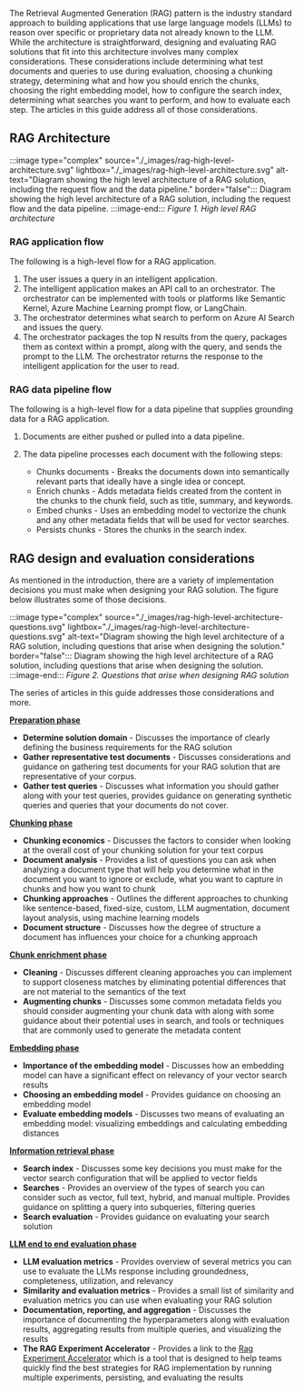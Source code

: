 The Retrieval Augmented Generation (RAG) pattern is the industry standard approach to building applications that use large language models (LLMs) to reason over specific or proprietary data not already known to the LLM. While the architecture is straightforward, designing and evaluating RAG solutions that fit into this architecture involves many complex considerations. These considerations include determining what test documents and queries to use during evaluation, choosing a chunking strategy, determining what and how you should enrich the chunks, choosing the right embedding model, how to configure the search index, determining what searches you want to perform, and how to evaluate each step. The articles in this guide address all of those considerations.

## RAG Architecture

:::image type="complex" source="./_images/rag-high-level-architecture.svg" lightbox="./_images/rag-high-level-architecture.svg" alt-text="Diagram showing the high level architecture of a RAG solution, including the request flow and the data pipeline." border="false":::
   Diagram showing the high level architecture of a RAG solution, including the request flow and the data pipeline.
:::image-end:::
*Figure 1. High level RAG architecture*

### RAG application flow

The following is a high-level flow for a RAG application.

1. The user issues a query in an intelligent application.
2. The intelligent application makes an API call to an orchestrator. The orchestrator can be implemented with tools or platforms like Semantic Kernel, Azure Machine Learning prompt flow, or LangChain.
3. The orchestrator determines what search to perform on Azure AI Search and issues the query.
4. The orchestrator packages the top N results from the query, packages them as context within a prompt, along with the query, and sends the prompt to the LLM. The orchestrator returns the response to the intelligent application for the user to read.

### RAG data pipeline flow

The following is a high-level flow for a data pipeline that supplies grounding data for a RAG application.

1. Documents are either pushed or pulled into a data pipeline.
2. The data pipeline processes each document with the following steps:

    * Chunks documents - Breaks the documents down into semantically relevant parts that ideally have a single idea or concept.
    * Enrich chunks - Adds metadata fields created from the content in the chunks to the chunk field, such as title, summary, and keywords. 
    * Embed chunks - Uses an embedding model to vectorize the chunk and any other metadata fields that will be used for vector searches.
    * Persists chunks - Stores the chunks in the search index.

## RAG design and evaluation considerations

As mentioned in the introduction, there are a variety of implementation decisions you must make when designing your RAG solution. The figure below illustrates some of those decisions.

:::image type="complex" source="./_images/rag-high-level-architecture-questions.svg" lightbox="./_images/rag-high-level-architecture-questions.svg" alt-text="Diagram showing the high level architecture of a RAG solution, including questions that arise when designing the solution." border="false":::
   Diagram showing the high level architecture of a RAG solution, including questions that arise when designing the solution.
:::image-end:::
*Figure 2. Questions that arise when designing RAG solution*

The series of articles in this guide addresses those considerations and more.

**[Preparation phase](./rag-preparation-phase.yml)**

* **Determine solution domain** - Discusses the importance of clearly defining the business requirements for the RAG solution
* **Gather representative test documents** - Discusses considerations and guidance on gathering test documents for your RAG solution that are representative of your corpus.
* **Gather test queries** - Discusses what information you should gather along with your test queries, provides guidance on generating synthetic queries and queries that your documents do not cover.

**[Chunking phase](./rag-chunking-phase.yml)**

* **Chunking economics** - Discusses the factors to consider when looking at the overall cost of your chunking solution for your text corpus
* **Document analysis** - Provides a list of questions you can ask when analyzing a document type that will help you determine what in the document you want to ignore or exclude, what you want to capture in chunks and how you want to chunk
* **Chunking approaches** - Outlines the different approaches to chunking like sentence-based, fixed-size, custom, LLM augmentation, document layout analysis, using machine learning models
* **Document structure** - Discusses how the degree of structure a document has influences your choice for a chunking approach

**[Chunk enrichment phase](./rag-enrichment-phase.yml)**

* **Cleaning** - Discusses different cleaning approaches you can implement to support closeness matches by eliminating potential differences that are not material to the semantics of the text
* **Augmenting chunks** - Discusses some common metadata fields you should consider augmenting your chunk data with along with some guidance about their potential uses in search, and tools or techniques that are commonly used to generate the metadata content

**[Embedding phase](./rag-generating-embeddings.yml)**

* **Importance of the embedding model** - Discusses how an embedding model can have a significant effect on relevancy of your vector search results
* **Choosing an embedding model** - Provides guidance on choosing an embedding model
* **Evaluate embedding models** - Discusses two means of evaluating an embedding model: visualizing embeddings and calculating embedding distances

**[Information retrieval phase](./rag-information-retrieval.yml)**

* **Search index** - Discusses some key decisions you must make for the vector search configuration that will be applied to vector fields
* **Searches** - Provides an overview of the types of search you can consider such as vector, full text, hybrid, and manual multiple. Provides guidance on splitting a query into subqueries, filtering queries
* **Search evaluation** - Provides guidance on evaluating your search solution

**[LLM end to end evaluation phase](./rag-llm-evaluation-phase.yml)**

* **LLM evaluation metrics** - Provides overview of several metrics you can use to evaluate the LLMs response including groundedness, completeness, utilization, and relevancy
* **Similarity and evaluation metrics** - Provides a small list of similarity and evaluation metrics you can use when evaluating your RAG solution
* **Documentation, reporting, and aggregation** - Discusses the importance of documenting the hyperparameters along with evaluation results, aggregating results from multiple queries, and visualizing the results
* **The RAG Experiment Accelerator** - Provides a link to the [Rag Experiment Accelerator](https://github.com/microsoft/rag-experiment-accelerator) which is a tool that is designed to help teams quickly find the best strategies for RAG implementation by running multiple experiments, persisting, and evaluating the results
